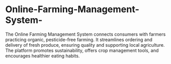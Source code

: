 # Online-Farming-Management-System-
The Online Farming Management System connects consumers with farmers practicing organic, pesticide-free farming. It streamlines ordering and delivery of fresh produce, ensuring quality and supporting local agriculture. The platform promotes sustainability, offers crop management tools, and encourages healthier eating habits.
